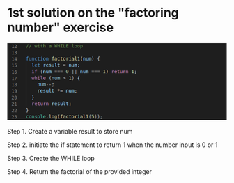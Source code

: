 # 1st solution on the "factoring number" exercise


![snapshot](./while_loop.png)

Step 1. Create a variable result to store num

Step 2. initiate the if statement to return 1 when the number input is  0 or 1

Step 3. Create the WHILE loop 

Step 4. Return the factorial of the provided integer
